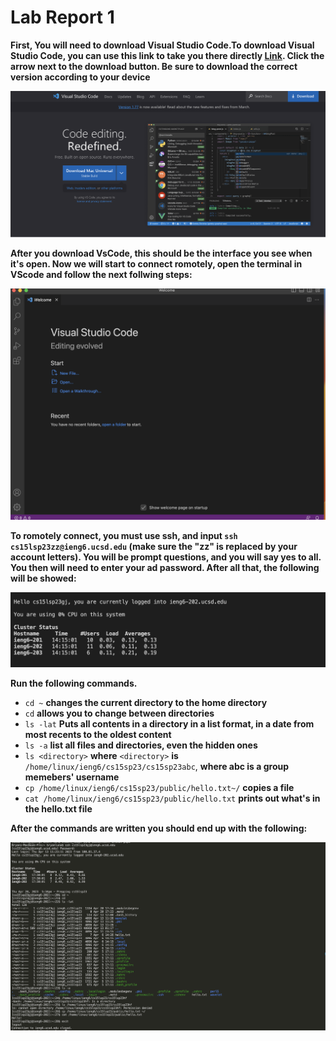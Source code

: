 
# Lab Report 1

**First, You will need to download Visual Studio Code.To download Visual Studio Code, you can use this link to take you there directly [Link](https://code.visualstudio.com/). Click the arrow next to the download button. Be sure to download the correct version according to your device**

![Image](Download.png)


**After you download VsCode, this should be the interface you see when it's open. Now we will start to connect romotely, open the terminal in VScode and follow the next follwing steps:**


![Image](VsCode.png)


**To romotely connect, you must use ssh, and input `ssh cs15lsp23zz@ieng6.ucsd.edu` (make sure the "zz" is replaced by your account letters). You will be prompt questions, and you will say yes to all. You then will need to enter your ad password. After all that, the following will be showed:**

![Image](Login.png)


**Run the following commands.**

* `cd ~` **changes the current directory to the home directory**
* `cd` **allows you to change between directories**
* `ls -lat` **Puts all contents in a directory in a list format, in a date from most recents to the oldest content**
* `ls -a` **list all files and directories, even the hidden ones**
* `ls <directory>` **where** `<directory>` **is** `/home/linux/ieng6/cs15sp23/cs15sp23abc`, **where abc is a group memebers' username**
* `cp /home/linux/ieng6/cs15sp23/public/hello.txt~/` **copies a file**
* `cat /home/linux/ieng6/cs15sp23/public/hello.txt` **prints out what's in the hello.txt file**


**After the commands are written you should end up with the following:**

![Image](NewCommands.png)
